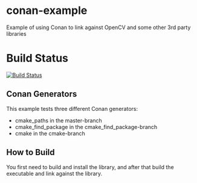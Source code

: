 # conan-example
Example of using Conan to link against OpenCV and some other 3rd party libraries

# Build Status

[![Build Status](https://travis-ci.org/JarnoRalli/conan-example.svg?branch=cmake)](https://travis-ci.org/JarnoRalli/conan-example)

## Conan Generators
This example tests three different Conan generators:

* cmake_paths in the master-branch
* cmake_find_package in the cmake_find_package-branch
* cmake in the cmake-branch

## How to Build

You first need to build and install the library, and after that build the executable and link against the library.



